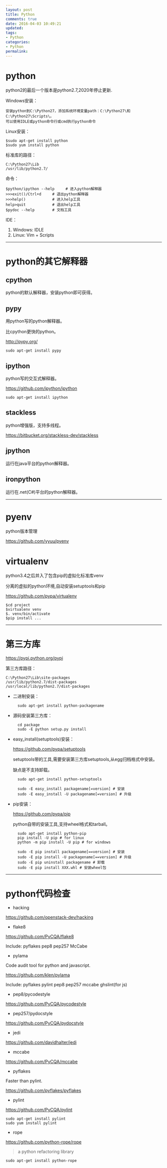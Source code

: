 ```yaml
---
layout: post
title: Python
comments: true
date: 2016-04-03 10:49:21
updated:
tags:
- Python
categories:
- Python
permalink:
---
```


# python

python2的最后一个版本是python2.7,2020年停止更新.

Windows安装：

    安装python到C:\Python27，添加系统环境变量path：C:\Python27\和C:\Python27\Scripts\。
    可以使用IDLE或python命令行或cmd执行python命令

Linux安装：

    $sudo apt-get install python
    $sudo yum install python

标准库的路径：

    C:\Python27\Lib
    /usr/lib/python2.7/

命令：

    $python/ipython --help     # 进入python解释器
    >>>exit()/Ctrl+d     # 退出python解释器
    >>>help()            # 进入help工具
    help>quit            # 退出help工具
    $pydoc --help        # 文档工具

IDE：

1. Windows: IDLE
2. Linux: Vim + Scripts

***

# python的其它解释器

## cpython

python的默认解释器，安装python即可获得。

## pypy

用python写的python解释器。

比cpython更快的python。

<http://pypy.org/>

    sudo apt-get install pypy

## ipython

python写的交互式解释器。

<https://github.com/ipython/ipython>

    sudo apt-get install ipython

## stackless

python增强版，支持多线程。

<https://bitbucket.org/stackless-dev/stackless>

## jpython

运行在java平台的python解释器。

## ironpython

运行在.net(C#)平台的python解释器。

***

# pyenv

python版本管理

<https://github.com/yyuu/pyenv>

# virtualenv

python3.4之后并入了包含pip的虚拟化标准库venv

分离的虚拟的python环境,自动安装setuptools和pip

<https://github.com/pypa/virtualenv>

    $cd project
    $virtualenv venv
    $. venv/bin/activate
    $pip install ...

***

# 第三方库

<https://pypi.python.org/pypi>

第三方库路径：

    C:\Python27\Lib\site-packages
    /usr/lib/python2.7/dist-packages
    /usr/local/lib/python2.7/dist-packages

* 二进制安装：

        sudo apt-get install python-packagename

* 源码安装第三方库：

        cd package
        sudo -E python setup.py install

* easy_install(setuptools)安装：

    <https://github.com/pypa/setuptools>

    setuptools带的工具,需要安装第三方库setuptools,从egg归档格式中安装。

    缺点是不支持卸载。

        sudo apt-get install python-setuptools

        sudo -E easy_install packagename[=version] # 安装
        sudo -E easy_install -U packagename[=version] # 升级

* pip安装：

    <https://github.com/pypa/pip>

    python自带的安装工具,支持wheel格式和tarball。

        sudo apt-get install python-pip
        pip install -U pip # for linux
        python -m pip install -U pip # for windows

        sudo -E pip install packagename[==version] # 安装
        sudo -E pip install -U packagename[==version] # 升级
        sudo -E pip uninstall packagename # 卸载
        sudo -E pip install XXX.whl # 安装wheel包

***

# python代码检查

* hacking

<https://github.com/openstack-dev/hacking>

* flake8

<https://github.com/PyCQA/flake8>

Include:
pyflakes
pep8
pep257
McCabe

* pylama

Code audit tool for python and javascript.

<https://github.com/klen/pylama>

Include:
pyflakes
pylint
pep8
pep257
mccabe
ghslint(for js)

* pep8/pycodestyle

<https://github.com/PyCQA/pycodestyle>

* pep257/pydocstyle

<https://github.com/PyCQA/pydocstyle>

* jedi

<https://github.com/davidhalter/jedi>

* mccabe

<https://github.com/PyCQA/mccabe>

* pyflakes

Faster than pylint.

<https://github.com/pyflakes/pyflakes>

* pylint

<https://github.com/PyCQA/pylint>

    sudo apt-get install pylint
    sudo yum install pylint

* rope

<https://github.com/python-rope/rope>

> a python refactoring library

    sudo apt-get install python-rope
